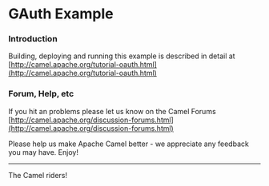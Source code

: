 # GAuth Example

### Introduction
Building, deploying and running this example is described in detail at [http://camel.apache.org/tutorial-oauth.html](http://camel.apache.org/tutorial-oauth.html)

### Forum, Help, etc 

If you hit an problems please let us know on the Camel Forums [http://camel.apache.org/discussion-forums.html](http://camel.apache.org/discussion-forums.html)

Please help us make Apache Camel better - we appreciate any feedback you may
have.  Enjoy!

------------------------
The Camel riders!
